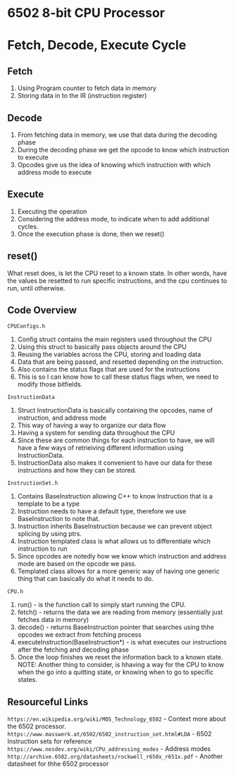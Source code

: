 # 6502 8-bit CPU Processor

# Fetch, Decode, Execute Cycle
## Fetch
1. Using Program counter to fetch data in memory
2. Storing data in to the IR (instruction register)

## Decode
1. From fetching data in memory, we use that data during the decoding phase
2. During the decoding phase we get the opcode to know which instruction to execute
3. Opcodes give us the idea of knowing which instruction with which address mode to execute


## Execute
1. Executing the operation
2. Considering the address mode, to indicate when to add additional cycles.
3. Once the execution phase is done, then we reset()


## reset()
What reset does, is let the CPU reset to a known state. In other words,
have the values be resetted to run specific instructions, and the cpu continues to run,
until otherwise.



## Code Overview
`CPUConfigs.h`
1. Config struct contains the main registers used throughout the CPU
2. Using this struct to basically pass objects around the CPU
3. Reusing the variables across the CPU, storing and loading data
4. Data that are being passed, and resetted depending on the instruction.
5. Also contains the status flags that are used for the instructions
6. This is so I can know how to call these status flags when, we need to modify those bitfields.

`InstructionData`
1. Struct InstructionData is basically containing the opcodes, name of instruction, and address mode
2. This way of having a way to organize our data flow
3. Having a system for sending data throughout the CPU
4. Since these are common things for each instruction to have, we will have a few ways of retrieiving different information using InstructionData.
5. InstructionData also makes it convenient to have our data for these instructions and how they can be stored.

`InstructionSet.h`
1. Contains BaseInstruction allowing C++ to know Instruction that is a template to be a type
2. Instruction needs to have a default type, therefore we use BaseInstruction to note that.
3. Instruction inherits BaseInstruction because we can prevent object splicing by using ptrs.
4. Instruction templated class is what allows us to differentiate which instruction to run
5. Since opcodes are notedly how we know which instruction and address mode are based on the opcode we pass.
6. Templated class allows for a more generic way of having one generic thing that can basically do what it needs to do.

`CPU.h`
1. run() - is the function call to simply start running the CPU.
2. fetch() - returns the data we are reading from memory (essentially just fetches data in memory)
3. decode() - returns BaseInstruction pointer that searches using thhe opcodes we extract from fetching process
4. executeInstruction(BaseInstruction*) - is what executes our instructions after the fetching and decoding phase
5.  Once the loop finishes we reset the information back to a known state.
NOTE: Another thing to consider, is hhaving a way for the CPU to know when the go into a quitting state, or knowing when to go to specific states.





## Resourceful Links
`https://en.wikipedia.org/wiki/MOS_Technology_6502` - Context more about the 6502 processor.
`https://www.masswerk.at/6502/6502_instruction_set.html#LDA` - 6502 Instruction sets for reference
`https://www.nesdev.org/wiki/CPU_addressing_modes` - Address modes
`http://archive.6502.org/datasheets/rockwell_r650x_r651x.pdf` - Another datasheet for thhe 6502 processor